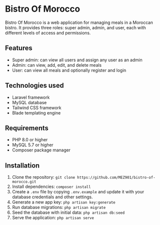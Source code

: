 # Bistro Of Morocco
Bistro Of Morocco is a web application for managing meals in a Moroccan bistro. It provides three roles: super admin, admin, and user, each with different levels of access and permissions.
## Features
- Super admin: can view all users and assign any user as an admin
- Admin: can view, add, edit, and delete meals
- User: can view all meals and optionally register and login
## Technologies used
- Laravel framework
- MySQL database
- Tailwind CSS framework
- Blade templating engine
## Requirements
- PHP 8.0 or higher
- MySQL 5.7 or higher
- Composer package manager
## Installation
1. Clone the repository: ``git clone https://github.com/MEZ901/bistro-of-morocco.git``
2. Install dependencies: ``composer install``
3. Create a ``.env`` file by copying ``.env.example`` and update it with your database credentials and other settings.
4. Generate a new app key: ``php artisan key:generate``
5. Run database migrations: ``php artisan migrate``
6. Seed the database with initial data: ``php artisan db:seed``
7. Serve the application: ``php artisan serve``
